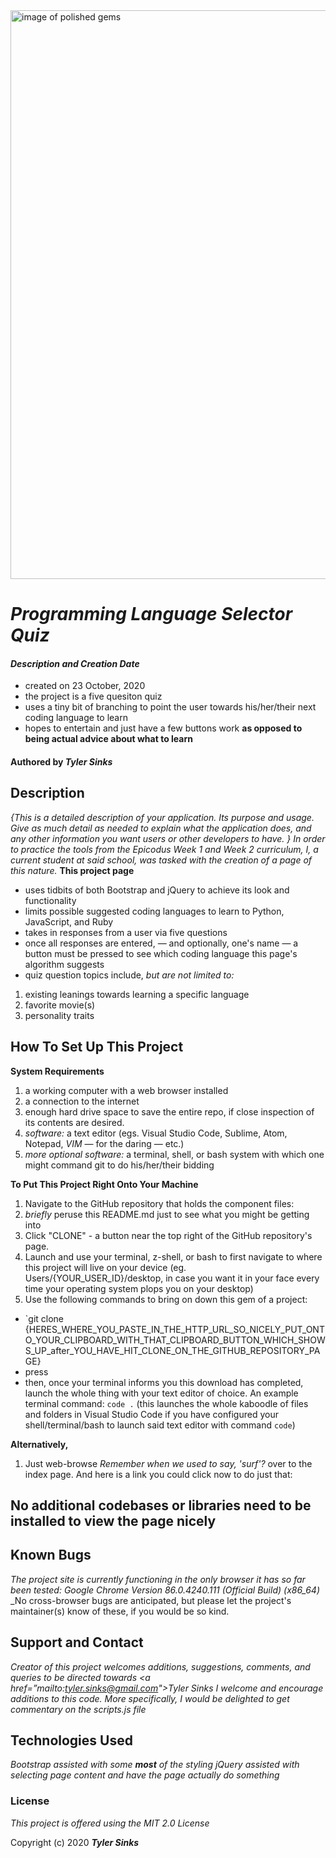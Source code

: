 
<img src="http://sinkstyt.github.io/language-selectOR/img/gems.jpg" alt="image of polished gems" width="910" border-radius="25%">

# _Programming Language Selector Quiz_

#### _Description and Creation Date_
* created on 23 October, 2020
* the project is a five quesiton quiz
* uses a tiny bit of branching to point the user towards his/her/their next coding language to learn
* hopes to entertain and just have a few buttons work **as opposed to being actual advice about what to learn**

#### Authored by _**Tyler Sinks**_

## Description

_{This is a detailed description of your application. Its purpose and usage.  Give as much detail as needed to explain what the application does, and any other information you want users or other developers to have. }
In order to practice the tools from the Epicodus Week 1 and Week 2 curriculum, I, a current student at said school, was tasked with the creation of a page of this nature._
**This project page**
* uses tidbits of both Bootstrap and jQuery to achieve its look and functionality
* limits possible suggested coding languages to learn to Python, JavaScript, and Ruby
* takes in responses from a user via five questions
* once all responses are entered, &mdash; and optionally, one's name &mdash; a button must be pressed to see which coding language this page's algorithm suggests
* quiz question topics include, _but are not limited to:_
1. existing leanings towards learning a specific language
2. favorite movie(s)
3. personality traits

## How To Set Up This Project

**System Requirements**
1. a working computer with a web browser installed
2. a connection to the internet
3. enough hard drive space to save the entire repo, if close inspection of its contents are desired.
4. _software:_ a text editor (egs. Visual Studio Code, Sublime, Atom, Notepad, _VIM_ &mdash; for the daring &mdash; etc.)
5. _more optional software:_ a terminal, shell, or bash system with which one might command git to do his/her/their bidding

**To Put This Project Right Onto Your Machine**
1. Navigate to the GitHub repository that holds the component files: <a href="https://github.com/sinkstyt/language-suggestOR"></a>
2. *briefly* peruse this README.md just to see what you might be getting into
3. Click "CLONE" - a button near the top right of the GitHub repository's page.
4. Launch and use your terminal, z-shell, or bash to first navigate to where this project will live on your device (eg. Users/{YOUR_USER_ID}/desktop, in case you want it in your face every time your operating system plops you on your desktop)
5. Use the following commands to bring on down this gem of a project:
* `git clone {HERES_WHERE_YOU_PASTE_IN_THE_HTTP_URL_SO_NICELY_PUT_ONTO_YOUR_CLIPBOARD_WITH_THAT_CLIPBOARD_BUTTON_WHICH_SHOWS_UP_after_YOU_HAVE_HIT_CLONE_ON_THE_GITHUB_REPOSITORY_PAGE}
* press <ENTER>
* then, once your terminal informs you this download has completed, launch the whole thing with your text editor of choice. An example terminal command:
`code .` (this launches the whole kaboodle of files and folders in Visual Studio Code if you have configured your shell/terminal/bash to launch said text editor with command `code`)

**Alternatively,**
1. Just web-browse _Remember when we used to say, 'surf'?_ over to the index page. And here is a link you could click now to do just that:
<a href="http://sinkstyt.github.io/language-suggestOR/index.html"></a>

## No additional codebases or libraries need to be installed to view the page nicely

## Known Bugs

_The project site is currently functioning in the only browser it has so far been tested: Google Chrome Version 86.0.4240.111 (Official Build) (x86_64)_
_No cross-browser bugs are anticipated, but please let the project's maintainer(s) know of these, if you would be so kind.

## Support and Contact

_Creator of this project welcomes additions, suggestions, comments, and queries to be directed towards <a href=”mailto:tyler.sinks@gmail.com">Tyler Sinks</a>_
_I welcome and encourage additions to this code. More specifically, I would be delighted to get commentary on the scripts.js file_

## Technologies Used

_Bootstrap assisted with some **most** of the styling_
_jQuery assisted with selecting page content and have the page actually do something_

### License

*This project is offered using the MIT 2.0 License*

Copyright (c) 2020 **_Tyler Sinks_**